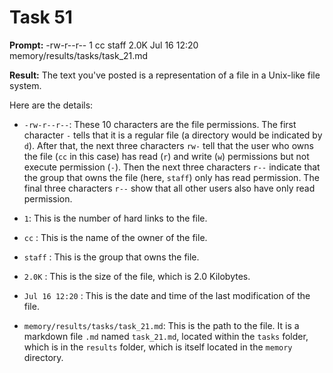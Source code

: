 # Task 51

**Prompt:** -rw-r--r--  1 cc  staff   2.0K Jul 16 12:20 memory/results/tasks/task_21.md

**Result:**
The text you've posted is a representation of a file in a Unix-like file system.

Here are the details:

- `-rw-r--r--`: These 10 characters are the file permissions. The first character `-` tells that it is a regular file (a directory would be indicated by `d`). After that, the next three characters `rw-` tell that the user who owns the file (`cc` in this case) has read (`r`) and write (`w`) permissions but not execute permission (`-`). Then the next three characters `r--` indicate that the group that owns the file (here, `staff`) only has read permission. The final three characters `r--` show that all other users also have only read permission.

- `1`: This is the number of hard links to the file.

- `cc` : This is the name of the owner of the file.

- `staff` : This is the group that owns the file.

- `2.0K` : This is the size of the file, which is 2.0 Kilobytes.

- `Jul 16 12:20` : This is the date and time of the last modification of the file.

- `memory/results/tasks/task_21.md`: This is the path to the file. It is a markdown file `.md` named `task_21.md`, located within the `tasks` folder, which is in the `results` folder, which is itself located in the `memory` directory.
